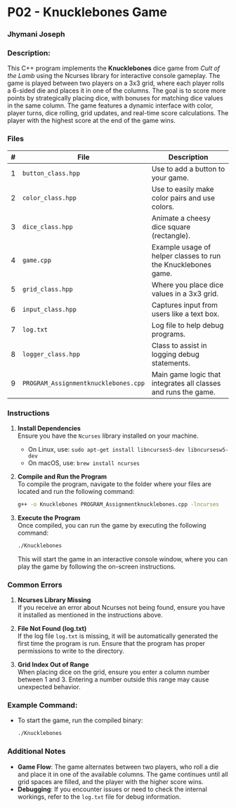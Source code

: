
# P02 - Knucklebones Game  
### Jhymani Joseph

### Description:

This C++ program implements the **Knucklebones** dice game from *Cult of the Lamb* using the Ncurses library for interactive console gameplay. The game is played between two players on a 3x3 grid, where each player rolls a 6-sided die and places it in one of the columns. The goal is to score more points by strategically placing dice, with bonuses for matching dice values in the same column. The game features a dynamic interface with color, player turns, dice rolling, grid updates, and real-time score calculations. The player with the highest score at the end of the game wins.

### Files

| #   | File              | Description                                                                 |
| --- | ----------------- | --------------------------------------------------------------------------- |
| 1   | `button_class.hpp` | Use to add a button to your game.                                           |
| 2   | `color_class.hpp`  | Use to easily make color pairs and use colors.                              |
| 3   | `dice_class.hpp`   | Animate a cheesy dice square (rectangle).                                   |
| 4   | `game.cpp`         | Example usage of helper classes to run the Knucklebones game.               |
| 5   | `grid_class.hpp`   | Where you place dice values in a 3x3 grid.                                  |
| 6   | `input_class.hpp`  | Captures input from users like a text box.                                  |
| 7   | `log.txt`          | Log file to help debug programs.                                            |
| 8   | `logger_class.hpp` | Class to assist in logging debug statements.                                |
| 9   | `PROGRAM_Assignmentknucklebones.cpp` | Main game logic that integrates all classes and runs the game. |

### Instructions

1. **Install Dependencies**  
   Ensure you have the `Ncurses` library installed on your machine.  
   - On Linux, use: `sudo apt-get install libncurses5-dev libncursesw5-dev`
   - On macOS, use: `brew install ncurses`

2. **Compile and Run the Program**  
   To compile the program, navigate to the folder where your files are located and run the following command:
   ```bash
   g++ -o Knucklebones PROGRAM_Assignmentknucklebones.cpp -lncurses
   ```

3. **Execute the Program**  
   Once compiled, you can run the game by executing the following command:
   ```bash
   ./Knucklebones
   ```

   This will start the game in an interactive console window, where you can play the game by following the on-screen instructions.

### Common Errors

1. **Ncurses Library Missing**  
   If you receive an error about Ncurses not being found, ensure you have it installed as mentioned in the instructions above.

2. **File Not Found (log.txt)**  
   If the log file `log.txt` is missing, it will be automatically generated the first time the program is run. Ensure that the program has proper permissions to write to the directory.

3. **Grid Index Out of Range**  
   When placing dice on the grid, ensure you enter a column number between 1 and 3. Entering a number outside this range may cause unexpected behavior.

### Example Command:
- To start the game, run the compiled binary:
   ```bash
   ./Knucklebones
   ```

### Additional Notes
- **Game Flow**: The game alternates between two players, who roll a die and place it in one of the available columns. The game continues until all grid spaces are filled, and the player with the higher score wins.
- **Debugging**: If you encounter issues or need to check the internal workings, refer to the `log.txt` file for debug information.
